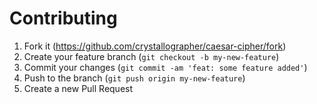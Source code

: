 # Contributing

1. Fork it (<https://github.com/crystallographer/caesar-cipher/fork>)
2. Create your feature branch (`git checkout -b my-new-feature`)
3. Commit your changes (`git commit -am 'feat: some feature added'`)
4. Push to the branch (`git push origin my-new-feature`)
5. Create a new Pull Request

